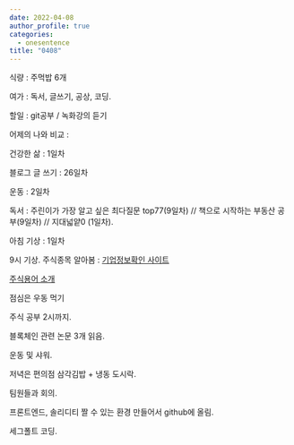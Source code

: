 ```yaml
---
date: 2022-04-08
author_profile: true
categories:
  - onesentence
title: "0408"
---
```


식량 :  주먹밥 6개

여가 : 독서, 글쓰기, 공상, 코딩.

할일 : git공부 / 녹화강의 듣기

어제의 나와 비교 : 


건강한 삶 : 1일차 

블로그 글 쓰기 : 26일차

운동 : 2일차

독서 : 주린이가 가장 알고 싶은 최다질문 top77(9일차) // 책으로 시작하는 부동산 공부(9일차) // 지대넓얕0 (1일차).

아침 기상 : 1일차





9시 기상. 주식종목 알아봄 : [기업정보확인 사이트](http://comp.fnguide.com/SVO2/ASP/SVD_FinanceRatio.asp?pGB=1&gicode=A035600&cID=&MenuYn=Y&ReportGB=&NewMenuID=104&stkGb=701)

[주식용어 소개](https://ecodemy.cafe24.com/pbr.html)

점심은 우동 먹기

주식 공부 2시까지.

블록체인 관련 논문 3개 읽음.

운동 및 샤워.

저녁은 편의점 삼각김밥 + 냉동 도시락.

팀원들과 회의.

프론트엔드, 솔리디티 짤 수 있는 환경 만들어서 github에 올림.

세그폴트 코딩.